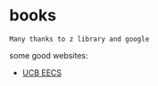 # books
    Many thanks to z library and google
some good websites:
- [UCB EECS](https://inst.eecs.berkeley.edu//classes-eecs.html)
